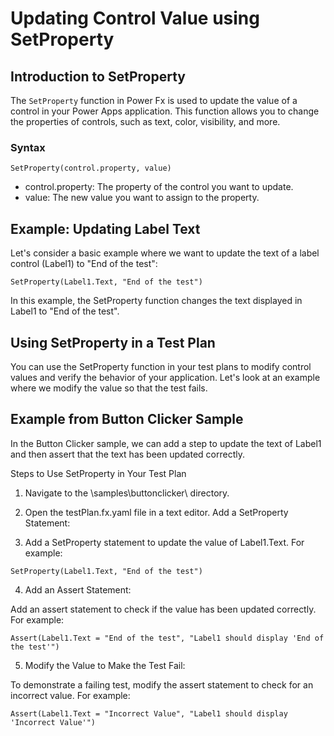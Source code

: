# Updating Control Value using SetProperty

## Introduction to SetProperty

The `SetProperty` function in Power Fx is used to update the value of a control in your Power Apps application. This function allows you to change the properties of controls, such as text, color, visibility, and more.

### Syntax

```powerfx
SetProperty(control.property, value)
```

- control.property: The property of the control you want to update.
- value: The new value you want to assign to the property.

## Example: Updating Label Text

Let's consider a basic example where we want to update the text of a label control (Label1) to "End of the test":

```powerfx
SetProperty(Label1.Text, "End of the test")
```

In this example, the SetProperty function changes the text displayed in Label1 to "End of the test".

## Using SetProperty in a Test Plan

You can use the SetProperty function in your test plans to modify control values and verify the behavior of your application. Let's look at an example where we modify the value so that the test fails.

## Example from Button Clicker Sample

In the Button Clicker sample, we can add a step to update the text of Label1 and then assert that the text has been updated correctly.

Steps to Use SetProperty in Your Test Plan

1. Navigate to the \samples\buttonclicker\ directory.

2. Open the testPlan.fx.yaml file in a text editor.
Add a SetProperty Statement:

3. Add a SetProperty statement to update the value of Label1.Text. For example:

```powerfx
SetProperty(Label1.Text, "End of the test")
```

4. Add an Assert Statement:

Add an assert statement to check if the value has been updated correctly. For example:

```powerfx
Assert(Label1.Text = "End of the test", "Label1 should display 'End of the test'")
```

5. Modify the Value to Make the Test Fail:

To demonstrate a failing test, modify the assert statement to check for an incorrect value. For example:

```powerfx
Assert(Label1.Text = "Incorrect Value", "Label1 should display 'Incorrect Value'")
```
